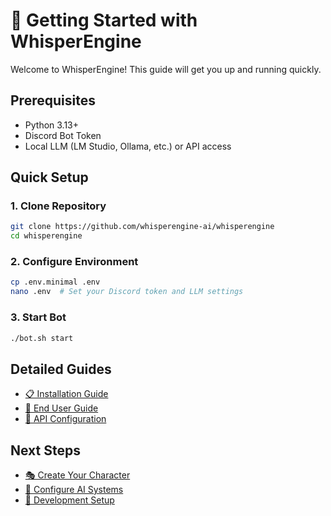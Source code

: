 # 🚀 Getting Started with WhisperEngine

Welcome to WhisperEngine! This guide will get you up and running quickly.

## Prerequisites
- Python 3.13+
- Discord Bot Token
- Local LLM (LM Studio, Ollama, etc.) or API access

## Quick Setup

### 1. Clone Repository
```bash
git clone https://github.com/whisperengine-ai/whisperengine
cd whisperengine
```

### 2. Configure Environment
```bash
cp .env.minimal .env
nano .env  # Set your Discord token and LLM settings
```

### 3. Start Bot
```bash
./bot.sh start
```

## Detailed Guides
- [📋 Installation Guide](docs/getting-started/INSTALLATION.md)
- [👥 End User Guide](docs/getting-started/END_USER_GUIDE.md)
- [🔑 API Configuration](docs/configuration/API_KEY_CONFIGURATION.md)

## Next Steps
- [🎭 Create Your Character](Character-Creation)
- [🧠 Configure AI Systems](AI-Intelligence)
- [🔧 Development Setup](Development-Guide)

